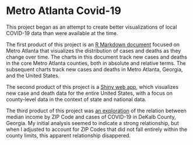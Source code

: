 # Metro Atlanta Covid-19

This project began as an attempt to create better visualizations of local COVID-19 data than were available at the time. 

The first product of this project is an [R Markdown document](https://github.com/jamesphare/metro_atlanta_covid/blob/master/Metro_Atlanta_COVID.md) focused on Metro Atlanta that visualizes the distribution of cases and deaths as they change over time. The charts in this document track new cases and deaths in the core Metro Atlanta counties, both in absolute and relative terms. The subsequent charts track new cases and deaths in Metro Atlanta, Georgia, and the United States.

The second product of this project is a [Shiny web app](https://jamesphare.shinyapps.io/COVID_by_county/), which visualizes new case and death data for the entire United States, with a focus on county-level data in the context of state and national data.

The third product of this project was [an exploration](https://github.com/jamesphare/metro_atlanta_covid/blob/master/DeKalb_by_Zip.md) of the relation between median income by ZIP Code and cases of COVID-19 in DeKalb County, Georgia. My initial analysis seemed to indicate a strong relationship, but when I adjusted to account for ZIP Codes that did not fall entirely within the county limits, this apparent relationship disappered.
